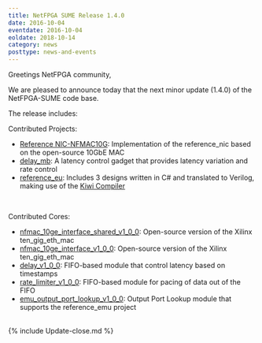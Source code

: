 ```yaml
---
title: NetFPGA SUME Release 1.4.0
date: 2016-10-04
eventdate: 2016-10-04
eoldate: 2018-10-14
category: news
posttype: news-and-events
---
```


Greetings NetFPGA community,

We are pleased to announce today that the next minor update (1.4.0) of the NetFPGA-SUME code base.

The release includes:

Contributed Projects:
- [Reference NIC-NFMAC10G](https://github.com/forconesi/nfmac10g#nfmac10g-open-source-10gbe-mac-for-fpgas): Implementation of the reference_nic based on the open-source 10GbE MAC
- [delay_mb](https://github.com/NetFPGA/NetFPGA-SUME-public/wiki/Latency-Gadget:-delay_mb-Contrib-Project): A latency control gadget that provides latency variation and rate control
- [reference_eu](https://github.com/NetFPGA/NetFPGA-SUME-public/wiki/Reference_emu-Contrib-Project): Includes 3 designs written in C# and translated to Verilog, making use of the [Kiwi Compiler](http://www.cl.cam.ac.uk/research/srg/han/hprls/orangepath/kiwic.html)

<br>

Contributed Cores:
- [nfmac_10ge_interface_shared_v1_0_0](https://github.com/forconesi/nfmac10g#nfmac10g-open-source-10gbe-mac-for-fpgas): Open-source version of the Xilinx ten_gig_eth_mac
- [nfmac_10ge_interface_v1_0_0](https://github.com/forconesi/nfmac10g#nfmac10g-open-source-10gbe-mac-for-fpgas): Open-source version of the Xilinx ten_gig_eth_mac
- [delay_v1_0_0](https://github.com/NetFPGA/NetFPGA-SUME-public/wiki/Delay-Contrib-Core): FIFO-based module that control latency based on timestamps
- [rate_limiter_v1_0_0](https://github.com/NetFPGA/NetFPGA-SUME-public/wiki/Rate-Limiter-Contrib-Core): FIFO-based module for pacing of data out of the FIFO
- [emu_output_port_lookup_v1_0_0](https://github.com/NetFPGA/NetFPGA-SUME-public/wiki/Reference_emu-Contrib-Project): Output Port Lookup module that supports the reference_emu project

<br>
{% include Update-close.md %}
